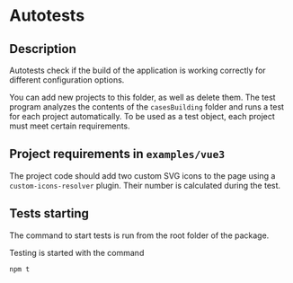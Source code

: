 # Autotests

## Description

Autotests check if the build of the application is working correctly for different configuration options.

You can add new projects to this folder, as well as delete them. The test program analyzes the contents of the `casesBuilding` folder and runs a test for each project automatically. To be used as a test object, each project must meet certain requirements.

## Project requirements in `examples/vue3`

The project code should add two custom SVG icons to the page using a `custom-icons-resolver` plugin. Their number is calculated during the test.

## Tests starting

The command to start tests is run from the root folder of the package.

Testing is started with the command

```bash
npm t
```
